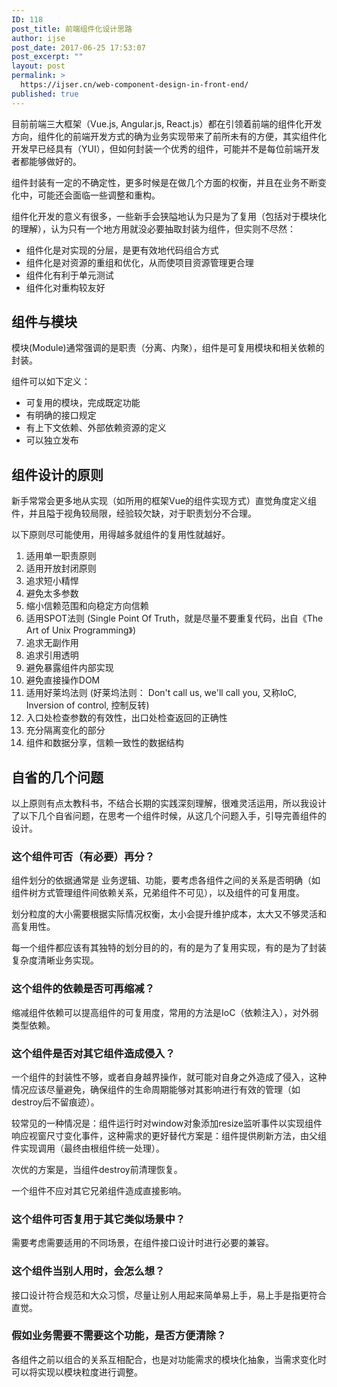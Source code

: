 ```yaml
---
ID: 118
post_title: 前端组件化设计思路
author: ijse
post_date: 2017-06-25 17:53:07
post_excerpt: ""
layout: post
permalink: >
  https://ijser.cn/web-component-design-in-front-end/
published: true
---
```

目前前端三大框架（Vue.js, Angular.js, React.js）都在引领着前端的组件化开发方向，组件化的前端开发方式的确为业务实现带来了前所未有的方便，其实组件化开发早已经具有（YUI），但如何封装一个优秀的组件，可能并不是每位前端开发者都能够做好的。

组件封装有一定的不确定性，更多时候是在做几个方面的权衡，并且在业务不断变化中，可能还会面临一些调整和重构。

组件化开发的意义有很多，一些新手会狭隘地认为只是为了复用（包括对于模块化的理解），认为只有一个地方用就没必要抽取封装为组件，但实则不尽然：
<ul>
 	<li>组件化是对实现的分层，是更有效地代码组合方式</li>
 	<li>组件化是对资源的重组和优化，从而使项目资源管理更合理</li>
 	<li>组件化有利于单元测试</li>
 	<li>组件化对重构较友好</li>
</ul>
<!--more-->
<h2>组件与模块</h2>
模块(Module)通常强调的是职责（分离、内聚），组件是可复用模块和相关依赖的封装。

组件可以如下定义：
<ul>
 	<li>可复用的模块，完成既定功能</li>
 	<li>有明确的接口规定</li>
 	<li>有上下文依赖、外部依赖资源的定义</li>
 	<li>可以独立发布</li>
</ul>
<h2>组件设计的原则</h2>
新手常常会更多地从实现（如所用的框架Vue的组件实现方式）直觉角度定义组件，并且隘于视角较局限，经验较欠缺，对于职责划分不合理。

以下原则尽可能使用，用得越多就组件的复用性就越好。
<ol>
 	<li>适用单一职责原则</li>
 	<li>适用开放封闭原则</li>
 	<li>追求短小精悍</li>
 	<li>避免太多参数</li>
 	<li>缩小信赖范围和向稳定方向信赖</li>
 	<li>适用SPOT法则 (Single Point Of Truth，就是尽量不要重复代码，出自《The Art of Unix Programming》)</li>
 	<li>追求无副作用</li>
 	<li>追求引用透明</li>
 	<li>避免暴露组件内部实现</li>
 	<li>避免直接操作DOM</li>
 	<li>适用好莱坞法则 (好莱坞法则： Don't call us, we'll call you, 又称IoC, Inversion of control, 控制反转)</li>
 	<li>入口处检查参数的有效性，出口处检查返回的正确性</li>
 	<li>充分隔离变化的部分</li>
 	<li>组件和数据分享，信赖一致性的数据结构</li>
</ol>
<h2>自省的几个问题</h2>
以上原则有点太教科书，不结合长期的实践深刻理解，很难灵活运用，所以我设计了以下几个自省问题，在思考一个组件时候，从这几个问题入手，引导完善组件的设计。
<h3>这个组件可否（有必要）再分？</h3>
组件划分的依据通常是 业务逻辑、功能，要考虑各组件之间的关系是否明确（如组件树方式管理组件间依赖关系，兄弟组件不可见），以及组件的可复用度。

划分粒度的大小需要根据实际情况权衡，太小会提升维护成本，太大又不够灵活和高复用性。

每一个组件都应该有其独特的划分目的的，有的是为了复用实现，有的是为了封装复杂度清晰业务实现。
<h3>这个组件的依赖是否可再缩减？</h3>
缩减组件依赖可以提高组件的可复用度，常用的方法是IoC（依赖注入），对外弱类型依赖。
<h3>这个组件是否对其它组件造成侵入？</h3>
一个组件的封装性不够，或者自身越界操作，就可能对自身之外造成了侵入，这种情况应该尽量避免，确保组件的生命周期能够对其影响进行有效的管理（如destroy后不留痕迹）。

较常见的一种情况是：组件运行时对window对象添加resize监听事件以实现组件响应视窗尺寸变化事件，这种需求的更好替代方案是：组件提供刷新方法，由父组件实现调用（最终由根组件统一处理）。

次优的方案是，当组件destroy前清理恢复。

一个组件不应对其它兄弟组件造成直接影响。
<h3>这个组件可否复用于其它类似场景中？</h3>
需要考虑需要适用的不同场景，在组件接口设计时进行必要的兼容。
<h3>这个组件当别人用时，会怎么想？</h3>
接口设计符合规范和大众习惯，尽量让别人用起来简单易上手，易上手是指更符合直觉。
<h3>假如业务需要不需要这个功能，是否方便清除？</h3>
各组件之前以组合的关系互相配合，也是对功能需求的模块化抽象，当需求变化时可以将实现以模块粒度进行调整。